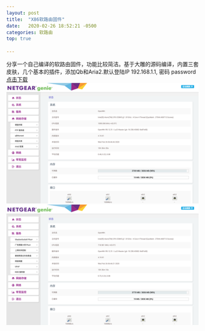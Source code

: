 ```yaml
---
layout: post
title:  "X86软路由固件"
date:   2020-02-26 18:52:21 -0500
categories: 软路由
top: true 

---
```

分享一个自己编译的软路由固件，功能比较简洁。基于大雕的源码编译，内置三套皮肤，几个基本的插件，添加Qb和Aria2.默认登陆IP 192.168.1.1, 密码 password [点击下载](https://github.com/AndroidDeals/AndroidDeals.github.io/releases/download/2019.12.17/openwrt-x86-64.img)
![preview](https://raw.githubusercontent.com/AndroidDeals/AndroidDeals.github.io/master/Screenshots/r1.png)
![preview](https://raw.githubusercontent.com/AndroidDeals/AndroidDeals.github.io/master/Screenshots/r2.png)




